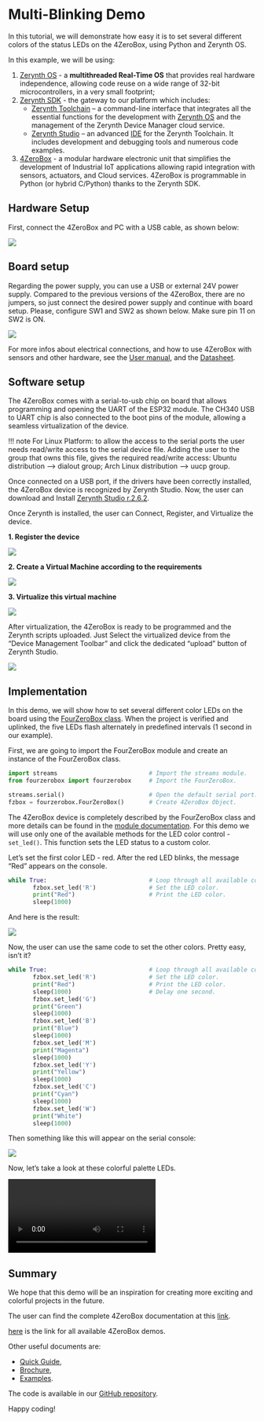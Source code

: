 # Multi-Blinking Demo

In this tutorial, we will demonstrate how easy it is to set several different colors of the status LEDs on the 4ZeroBox, using Python and Zerynth OS.

In this example, we will be using:

1. [Zerynth OS](https://www.zerynth.com/zos/) - a **multithreaded Real-Time OS** that provides real hardware independence, allowing code reuse on a wide range of 32-bit microcontrollers, in a very small footprint;   
2. [Zerynth SDK](https://www.zerynth.com/zsdk/) - the gateway to our platform which includes:   
    - [Zerynth Toolchain](https://docs.zerynth.com/latest/reference/core/toolchain/docs/) – a command-line interface that integrates all the essential functions for the development with [Zerynth OS](https://www.zerynth.com/zos/)  and the management of the Zerynth Device Manager cloud service.
    - [Zerynth Studio](https://docs.zerynth.com/latest/develop/) – an advanced [IDE](https://docs.zerynth.com/latest/reference/core/studio/docs/) for the Zerynth Toolchain. It includes development and debugging tools and numerous code examples.  
3. [4ZeroBox](/latest/4zp/4ZeroBox/) - a modular hardware electronic unit that simplifies the development of Industrial IoT applications allowing rapid integration with sensors, actuators, and Cloud services. 4ZeroBox is programmable in Python (or hybrid C/Python) thanks to the Zerynth SDK.

## Hardware Setup

First, connect the 4ZeroBox and PC with a USB cable, as shown below:

![](img/hardware_setup.jpg)

## Board setup

Regarding the power supply, you can use a USB or external 24V power supply.
Compared to the previous versions of the 4ZeroBox, there are no jumpers, so just connect the desired power supply and continue with board setup.
Please, configure SW1 and SW2 as shown below. Make sure pin 11 on SW2 is ON.

![](img/pins.jpg)

For more infos about electrical connections, and how to use 4ZeroBox with sensors and other hardware, see the [User manual](https://www.zerynth.com/download/13894/), and the [Datasheet](https://www.zerynth.com/download/13895/).

## Software setup

The 4ZeroBox comes with a serial-to-usb chip on board that allows programming and opening the UART of the ESP32 module. The CH340 USB to UART chip is also connected to the boot pins of the module, allowing a seamless virtualization of the device.

!!! note
    For Linux Platform: to allow the access to the serial ports the user needs read/write access to the serial device file. Adding the user to the group that owns this file, gives the required read/write access: Ubuntu distribution –> dialout group; Arch Linux distribution –> uucp group.

Once connected on a USB port, if the drivers have been correctly installed, the 4ZeroBox device is recognized by Zerynth Studio.
Now, the user can download and Install [Zerynth Studio r.2.6.2](https://www.zerynth.com/zsdk).

Once Zerynth is installed, the user can Connect, Register, and Virtualize the device.

**1. Register the device**

![](img/register.jpg)

**2. Create a Virtual Machine according to the requirements**

![](img/create_vm.jpg)

**3. Virtualize this virtual machine**

![](img/software_setup.jpg)

After virtualization, the 4ZeroBox is ready to be programmed and the Zerynth scripts uploaded. Just Select the virtualized device from the “Device Management Toolbar” and click the dedicated “upload” button of Zerynth Studio.

![](img/select_device.jpg)

## Implementation

In this demo, we will show how to set several different color LEDs on the board using the [FourZeroBox class](https://docs.zerynth.com/latest/reference/libs/zerynth/4zerobox/docs/module/). When the project is verified and uplinked, the five LEDs flash alternately in predefined intervals (1 second in our example).

First, we are going to import the FourZeroBox module and create an instance of the FourZeroBox class. 

```py
import streams                          # Import the streams module.
from fourzerobox import fourzerobox     # Import the FourZeroBox.

streams.serial()                        # Open the default serial port.
fzbox = fourzerobox.FourZeroBox()       # Create 4ZeroBox Object.
```
The 4ZeroBox device is completely described by the FourZeroBox class and more details can be found in the [module documentation](https://docs.zerynth.com/latest/reference/libs/zerynth/4zerobox/docs/module/). For this demo we will use only one of the available methods for the LED color control - ```set_led()```. This function sets the LED status to a custom color.

Let’s set the first color LED - red. After the red LED blinks, the message “Red” appears on the console.

```py
while True:                             # Loop through all available colors.
       fzbox.set_led('R')               # Set the LED color.
       print("Red")                     # Print the LED color.
       sleep(1000)
```
And here is the result:

![](img/red_color.jpg)

Now, the user can use the same code to set the other colors. Pretty easy, isn’t it?

```py
while True:                             # Loop through all available colors.
       fzbox.set_led('R')               # Set the LED color.
       print("Red")                     # Print the LED color.
       sleep(1000)                      # Delay one second.
       fzbox.set_led('G')
       print("Green")
       sleep(1000)
       fzbox.set_led('B')
       print("Blue")
       sleep(1000)
       fzbox.set_led('M')
       print("Magenta")
       sleep(1000)
       fzbox.set_led('Y')
       print("Yellow")
       sleep(1000)
       fzbox.set_led('C')
       print("Cyan")
       sleep(1000)
       fzbox.set_led('W')
       print("White")
       sleep(1000)
```
Then something like this will appear on the serial console:

![](img/console_colors.jpg)

Now, let’s take a look at these colorful palette LEDs.

![](video/led_video.mp4)

## Summary

We hope that this demo will be an inspiration for creating more exciting and colorful projects in the future.

The user can find the complete 4ZeroBox documentation at this [link](/latest/4zp/4ZeroBox/).

[here](https://docs.zerynth.com/latest/demos/4zerobox/Hello_4ZeroBox/) is the link for all available 4ZeroBox demos.

Other useful documents are:

- [Quick Guide](https://www.zerynth.com/download/15283/),
- [Brochure](https://www.zerynth.com/download/13895/),
- [Examples](/latest/reference/libs/zerynth/zdm/docs/examples/).

The code is available in our [GitHub repository](https://github.com/zerynth).

Happy coding!
